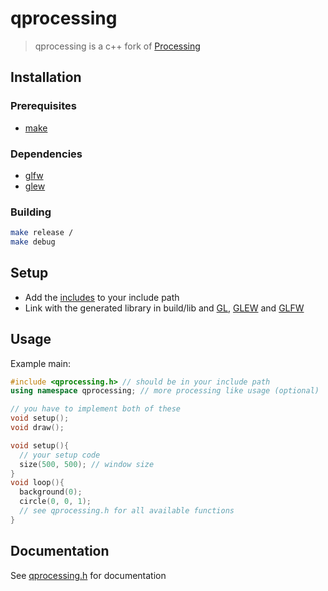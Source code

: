 # qprocessing

> qprocessing is a c++ fork of [Processing](https://github.com/processing/processing)

## Installation
### Prerequisites
- [make](https://www.gnu.org/software/make/)
### Dependencies
- [glfw](https://github.com/glfw/glfw)
- [glew](https://github.com/nigels-com/glew)
### Building
``` sh
make release /
make debug
```
## Setup

- Add the [includes](qprocessing/includes) to your include path
- Link with the generated library in build/lib and [GL](https://github.com/nigels-com/glew), [GLEW](https://github.com/nigels-com/glew) and [GLFW](https://github.com/nigels-com/glew)

## Usage
Example main:
``` cpp
#include <qprocessing.h> // should be in your include path
using namespace qprocessing; // more processing like usage (optional)

// you have to implement both of these
void setup();
void draw();

void setup(){
  // your setup code
  size(500, 500); // window size
}
void loop(){
  background(0);
  circle(0, 0, 1);
  // see qprocessing.h for all available functions
}
```

## Documentation
See [qprocessing.h](qprocessing/includes/qprocessing.h) for documentation

